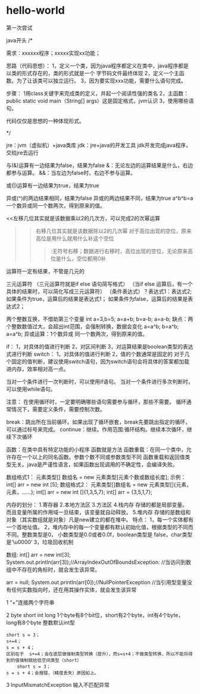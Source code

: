 # hello-world
第一次尝试


java开头
/*

需求：xxxxxx程序；xxxxx实现xx功能；

思路（代码思想）：
	1，定义一个类，因为java程序都定义在类中，java程序都是以类的形式存在的，类的形式就是一个	       字节码文件最终体现
	2，定义一个主函数。为了让该类可以独立运行。
	3，因为要实现xxx功能，需要什么语句完成。

步骤：
	1用class关键字来完成类的定义，并起一个阅读性强的类名
	2，主函数：public static void main（String[] args）这是固定格式，jvm认识
	3，使用哪些语句。

代码仅仅是思想的一种体现形式。

*/



jre：jvm（虚拟机）+java类库
jdk：jre+java的开发工具
jdk开发完成java程序，交给jre去运行   



与(&)运算有一边结果为false，结果为false
&：无论左边的运算结果是什么，右边都参与运算。
&&：当左边为false时，右边不参与运算。

或(|)运算有一边结果为true，结果为true

异或(^)的两边结果相同，结果为false
异或的两边结果不同，结果为true
a^b^b=a  一个数异或同一个数两次，得到原来的值。



<<左移几位其实就是该数据乘以2的几次方，可以完成2的次幂运算

>>右移几位其实就是该数据除以2的几次幂
对于高位出现的空位，原来高位是用什么就用什么补这个空位
>>>:无符号右移；数据进行右移时，高位出现的空位，无论原来高位是什么，空位都用0补


运算符一定有结果，不管是几元的

三元运算符  （三元运算符就是if else 语句简写格式）
（当if else 运算后，有一个具体的结果时，可以简化写成三元运算符）
（条件表达式）？表达式1：表达式2;
如果条件为true，运算后的结果是表达式1；
如果条件为false，运算后的结果是表达式2；



两个整数互换，不借助第三个变量
int a=3,b=5;
a=a+b;
b=a-b;
a=a-b;
缺点：两个整数数值过大，会超出int范围，会强制转换，数据会变化
a=a^b;
b=a^b;
a=a^b;
异或运算：1个数异或 同一个数两次，得到原来的值。


if：
	1，对具体的值进行判断
	2，对区间判断	
	3，对运算结果是boolean类型的表达式进行判断
switch：
	1，对具体的值进行判断
	2，值的个数通常是固定的
	对于几个固定的值判断，建议使用switch语句，因为switch语句会将具体的答案都加载进内存，效率相对高一点。

当对一个条件进行一次判断时，可以使用if语句。
当对一个条件进行多次判断时，可以使用while语句。

注意：
	在使用循环时，一定要明确哪些语句需要参与循环，那些不需要。
	循环通常情况下，需要定义条件，需要控制次数。




break：跳出所在当前循环。如果出现了循环嵌套，break先要跳出指定的循环，可以通过标号来完成。
continue：继续。作用范围:循环结构。继续本次循环，继续下次循环



函数：在类中具有特定功能的小程序
函数就是方法
函数重载：在同一个类中，允许存在一个以上的同名函数。参数个数不同或参数类型不同
函数重载和返回值类型无关。java是严谨性语言，如果函数出现调用的不确定性，会编译失败。




数组格式1：
元素类型[] 数组名 = new 元素类型[元素个数或数组长度];
示例： int[] arr = new int [5];
数组格式2：
元素类型[]数组名 = new 元素类型[]{元素，元素，……};
int[] arr = new int []{1,3,5,7};
int[] arr = {3,5,1,7};



内存的划分：
1.寄存器
2.本地方法区
3.方法区
4.栈内存
	存储的都是局部变量。
	而且变量所属的作用域一旦结束，该变量就自动释放。
5.堆内存
	存储的是数组和对象（其实数组就是对象）凡是new建立的都在堆中。
	特点：
	1，每一个实体都有一个首地址值。
	2，堆内存中的每一个变量都有默认初始化值，根据类型的不同而不同。整数类型是0，
小数类型是0.0或者0.0f，boolean类型是 false，char类型是‘\u0000’
	3，垃圾回收机制


数组:
int[] arr = new int[3];
System.out.println(arr[3]);//ArrayIndexOutOfBoundsException:
    //当访问到数组中不存在的角标时，就会发生该异常。

arr = null;
System.out.println(arr[0]);//NullPointerException
    //当引用型变量没有任何实数指向时，还在用其操作实体，就会发生该异常



1  “+”连接两个字符串


2  	byte short int long   1个byte有8个bit位，short有2个byte，int有4个byte，long有8个byte
	整数默认int型

	short s = 3；
	s+=4；   
	s = s + 4；
	区别在于  s+=4；会在底层做强制类型转换（提升），而s=s+4；不做类型转换，所以不能将得到的值强制赋给低空间类型（short）
        short s = 3；
	s = s + 4；会报错，（精度丢失）原因如上。
 
3   InputMismatchException   输入不匹配异常  










